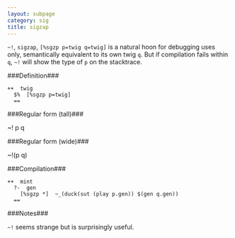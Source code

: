 ```yaml
---
layout: subpage
category: sig
title: sigzap
---
```


`~!`, `sigzap`, `[%sgzp p=twig q=twig]` is a natural hoon for 
debugging uses only, semantically equivalent to its own twig `q`.
But if compilation fails within `q`, `~!` will show the type of
`p` on the stacktrace.

###Definition###

    ++  twig  
      $%  [%sgzp p=twig]
      ==

###Regular form (tall)###

  ~!  p
  q

###Regular form (wide)###

  ~!(p q)

###Compilation###
    
    ++  mint
      ?-  gen
        [%sgzp *]  ~_(duck(sut (play p.gen)) $(gen q.gen))
      ==

###Notes###

`~!` seems strange but is surprisingly useful.
